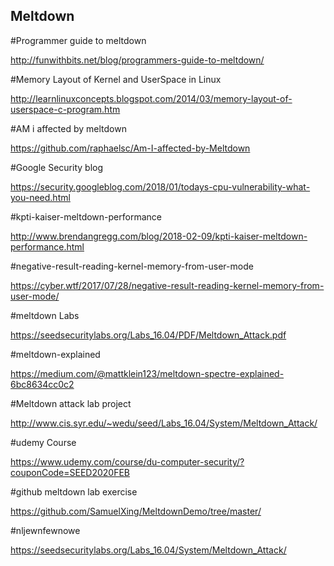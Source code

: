 ## Meltdown

#Programmer guide to meltdown

http://funwithbits.net/blog/programmers-guide-to-meltdown/

#Memory Layout of Kernel and UserSpace in Linux

http://learnlinuxconcepts.blogspot.com/2014/03/memory-layout-of-userspace-c-program.htm

#AM i affected by meltdown

https://github.com/raphaelsc/Am-I-affected-by-Meltdown

#Google Security blog

https://security.googleblog.com/2018/01/todays-cpu-vulnerability-what-you-need.html

#kpti-kaiser-meltdown-performance

http://www.brendangregg.com/blog/2018-02-09/kpti-kaiser-meltdown-performance.html

#negative-result-reading-kernel-memory-from-user-mode

https://cyber.wtf/2017/07/28/negative-result-reading-kernel-memory-from-user-mode/

#meltdown Labs

https://seedsecuritylabs.org/Labs_16.04/PDF/Meltdown_Attack.pdf

#meltdown-explained

https://medium.com/@mattklein123/meltdown-spectre-explained-6bc8634cc0c2

#Meltdown attack lab project 

http://www.cis.syr.edu/~wedu/seed/Labs_16.04/System/Meltdown_Attack/

#udemy Course

https://www.udemy.com/course/du-computer-security/?couponCode=SEED2020FEB

#github meltdown lab exercise

https://github.com/SamuelXing/MeltdownDemo/tree/master/

#nljewnfewnowe

https://seedsecuritylabs.org/Labs_16.04/System/Meltdown_Attack/
